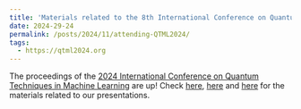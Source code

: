 ```yaml
---
title: 'Materials related to the 8th International Conference on Quantum Techniques in Machine Learning'
date: 2024-29-24
permalink: /posts/2024/11/attending-QTML2024/
tags:
  - https://qtml2024.org
---
```


The proceedings of the [2024 International Conference on Quantum Techniques in Machine Learning](https://qtml2024.org) are up! Check [here](https://leonardolavagna.github.io/talks/2024-12-12-talk-5), [here](https://leonardolavagna.github.io/talks/2024-12-29-talk-6) and [here](https://leonardolavagna.github.io/talks/2024-12-29-talk-7) for the materials related to our presentations.
